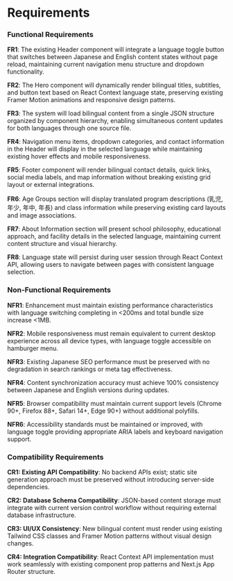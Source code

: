 # Requirements

### Functional Requirements

**FR1**: The existing Header component will integrate a language toggle button that switches between Japanese and English content states without page reload, maintaining current navigation menu structure and dropdown functionality.

**FR2**: The Hero component will dynamically render bilingual titles, subtitles, and button text based on React Context language state, preserving existing Framer Motion animations and responsive design patterns.

**FR3**: The system will load bilingual content from a single JSON structure organized by component hierarchy, enabling simultaneous content updates for both languages through one source file.

**FR4**: Navigation menu items, dropdown categories, and contact information in the Header will display in the selected language while maintaining existing hover effects and mobile responsiveness.

**FR5**: Footer component will render bilingual contact details, quick links, social media labels, and map information without breaking existing grid layout or external integrations.

**FR6**: Age Groups section will display translated program descriptions (乳児, 年少, 年中, 年長) and class information while preserving existing card layouts and image associations.

**FR7**: About Information section will present school philosophy, educational approach, and facility details in the selected language, maintaining current content structure and visual hierarchy.

**FR8**: Language state will persist during user session through React Context API, allowing users to navigate between pages with consistent language selection.

### Non-Functional Requirements

**NFR1**: Enhancement must maintain existing performance characteristics with language switching completing in <200ms and total bundle size increase <1MB.

**NFR2**: Mobile responsiveness must remain equivalent to current desktop experience across all device types, with language toggle accessible on hamburger menu.

**NFR3**: Existing Japanese SEO performance must be preserved with no degradation in search rankings or meta tag effectiveness.

**NFR4**: Content synchronization accuracy must achieve 100% consistency between Japanese and English versions during updates.

**NFR5**: Browser compatibility must maintain current support levels (Chrome 90+, Firefox 88+, Safari 14+, Edge 90+) without additional polyfills.

**NFR6**: Accessibility standards must be maintained or improved, with language toggle providing appropriate ARIA labels and keyboard navigation support.

### Compatibility Requirements

**CR1: Existing API Compatibility**: No backend APIs exist; static site generation approach must be preserved without introducing server-side dependencies.

**CR2: Database Schema Compatibility**: JSON-based content storage must integrate with current version control workflow without requiring external database infrastructure.

**CR3: UI/UX Consistency**: New bilingual content must render using existing Tailwind CSS classes and Framer Motion patterns without visual design changes.

**CR4: Integration Compatibility**: React Context API implementation must work seamlessly with existing component prop patterns and Next.js App Router structure.

